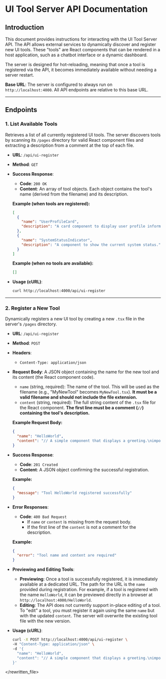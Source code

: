 # UI Tool Server API Documentation

## Introduction

This document provides instructions for interacting with the UI Tool Server API. The API allows external services to dynamically discover and register new UI tools. These "tools" are React components that can be rendered in a host application, such as a chatbot interface or a dynamic dashboard.

The server is designed for hot-reloading, meaning that once a tool is registered via the API, it becomes immediately available without needing a server restart.

**Base URL**: The server is configured to always run on `http://localhost:4000`. All API endpoints are relative to this base URL.

---

## Endpoints

### 1. List Available Tools

Retrieves a list of all currently registered UI tools. The server discovers tools by scanning its `/pages` directory for valid React component files and extracting a description from a comment at the top of each file.

- **URL**: `/api/ui-register`
- **Method**: `GET`
- **Success Response**:
  - **Code**: `200 OK`
  - **Content**: An array of tool objects. Each object contains the tool's name (derived from the filename) and its description.
  
  **Example (when tools are registered):**
  ```json
  [
    {
      "name": "UserProfileCard",
      "description": "A card component to display user profile information."
    },
    {
      "name": "SystemStatusIndicator",
      "description": "A component to show the current system status."
    }
  ]
  ```

  **Example (when no tools are available):**
  ```json
  []
  ```
- **Usage (cURL)**:
  ```bash
  curl http://localhost:4000/api/ui-register
  ```

---

### 2. Register a New Tool

Dynamically registers a new UI tool by creating a new `.tsx` file in the server's `/pages` directory.

- **URL**: `/api/ui-register`
- **Method**: `POST`
- **Headers**:
  - `Content-Type: application/json`
- **Request Body**: A JSON object containing the name for the new tool and its content (the React component code).

  - `name` (string, required): The name of the tool. This will be used as the filename (e.g., "MyNewTool" becomes `MyNewTool.tsx`). **It must be a valid filename and should not include the file extension.**
  - `content` (string, required): The full string content of the `.tsx` file for the React component. **The first line must be a comment (`//`) containing the tool's description.**

  **Example Request Body:**
  ```json
  {
    "name": "HelloWorld",
    "content": "// A simple component that displays a greeting.\nimport React from 'react';\n\nexport default function HelloWorld() {\n  return <div style={{ padding: '20px', border: '1px solid #ccc', borderRadius: '8px' }}>Hello, World!</div>;\n}"
  }
  ```

- **Success Response**:
  - **Code**: `201 Created`
  - **Content**: A JSON object confirming the successful registration.
  
  **Example:**
  ```json
  {
    "message": "Tool HelloWorld registered successfully"
  }
  ```
- **Error Responses**:
  - **Code**: `400 Bad Request`
    - If `name` or `content` is missing from the request body.
    - If the first line of the `content` is not a comment for the description.
  
  **Example:**
  ```json
  {
    "error": "Tool name and content are required"
  }
  ```

- **Previewing and Editing Tools**:
  - **Previewing**: Once a tool is successfully registered, it is immediately available at a dedicated URL. The path for the URL is the `name` provided during registration. For example, if a tool is registered with the name `HelloWorld`, it can be previewed directly in a browser at `http://localhost:4000/HelloWorld`.
  - **Editing**: The API does not currently support in-place editing of a tool. To "edit" a tool, you must register it again using the same `name` but with the updated `content`. The server will overwrite the existing tool file with the new version.

- **Usage (cURL)**:
  ```bash
  curl -X POST http://localhost:4000/api/ui-register \
  -H "Content-Type: application/json" \
  -d '{
    "name": "HelloWorld",
    "content": "// A simple component that displays a greeting.\nimport React from \"react\";\n\nexport default function HelloWorld() {\n  return <div style={{ padding: \"20px\", border: \"1px solid #ccc\", borderRadius: \"8px\" }}>Hello, World!</div>;\n}"
  }'
  ```

</rewritten_file> 